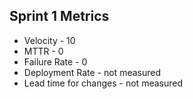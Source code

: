 ## Sprint 1 Metrics

- Velocity - 10
- MTTR - 0
- Failure Rate - 0
- Deployment Rate - not measured
- Lead time for changes - not measured

